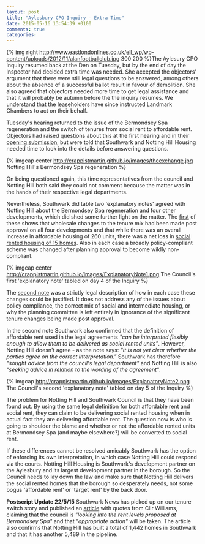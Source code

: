 ```yaml
---
layout: post
title: "Aylesbury CPO Inquiry - Extra Time"
date: 2015-05-16 13:54:39 +0100
comments: true
categories: 
---
```

{% img right http://www.eastlondonlines.co.uk/ell_wp/wp-content/uploads/2012/11/alanfootballclub.jpg 300 200 %}The Aylesury CPO Inquiry resumed back at the Den on Tuesday, but by the end of day the Inspector had decided extra time was needed. She accepted the objectors' argument that there were still legal questions to be answered, among others about the absence of a successful ballot result in favour of demolition. She also agreed that objectors needed more time to get legal assistance and that it will probably be autumn before the the inquiry resumes.  We understand that the leaseholders have since instructed Landmark Chambers to act on their behalf.  

Tuesday's hearing returned to the issue of the Bermondsey Spa regeneration and the switch of tenures from social rent to affordable rent. Objectors had raised questions about this at the first hearing and in their [opening submission](http://35percent.org/images/Objectors_OpeningSubmissions_andAppendices.pdf), but were told that Southwark and Notting Hill Housing needed time to look into the details before answering questions. 

{% imgcap center http://crappistmartin.github.io/images/theexchange.jpg Notting Hill's Bermondsey Spa regeneration %}

On being questioned again, this time representatives from the council and Notting Hill both said they could not comment because the matter was in the hands of their respective legal departments. 

Nevertheless, Southwark did table two 'explanatory notes' agreed with Notting Hill about the Bermondsey Spa regeneration and four other developments, which did shed some further light on the matter. The [first](http://crappistmartin.github.io/images/CPO_ExplanatoryNote27April2015.pdf) of these shows that wholesale changes to the tenure mix had been made post approval on all four developments and that while there was an overall increase in affordable housing of 260 units, there was a net loss in [social rented housing of 15 homes](http://crappistmartin.github.io/images/ObjectorsReplyToExplantoryNote1.pdf). Also in each case a broadly policy-compliant scheme was changed after planning approval to become wildly non-compliant.

{% imgcap center http://crappistmartin.github.io/images/ExplanatoryNote1.png The Council's first 'explanatory note' tabled on day 4 of the Inquiry %}

The [second note](http://crappistmartin.github.io/images/CPO_ExplanatoryNote12May2015.pdf) was a strictly legal description of how in each case these changes could be justified. It does not address any of the issues about policy compliance, the correct mix of social and intermediate housing, or why the planning committee is left entirely in ignorance of the significant tenure changes being made post approval.

In the second note Southwark also confirmed that the definition of affordable rent used in the legal agreements _"can be interpreted flexibly enough to allow them to be delivered as social rented units"_. However, Notting Hill doesn't agree - as the note says: _"It is not yet clear whether the parties agree on the correct interpretation."_ Southwark has therefore _"sought advice from the council's legal department"_ and Notting Hill is also _"seeking advice in relation to the wording of the agreement"_. 

{% imgcap http://crappistmartin.github.io/images/ExplanatoryNote2.png The Council's second 'explanatory note' tabled on day 5 of the Inquiry %}

The problem for Notting Hill and Southwark Council is that they have been found out. By using the same legal definition for both affordable rent and social rent, they can claim to be delivering social rented housing when in actual fact they are delivering affordable rent. The question now is who is going to shoulder the blame and whether or not the affordable rented units at Bermondsey Spa (and maybe elsewhere?) will be converted to social rent. 

If these differences cannot be resolved amicably Southwark has the option of enforcing its own interpretation, in which case Notting Hill could respond via the courts. Notting Hill Housing is Southwark's development partner on the Aylesbury and its largest development partner in the borough. So the Council needs to lay down the law and make sure that Notting Hill delivers the social rented homes that the borough so desperately needs, not some bogus 'affordable rent' or 'target rent' by the back door.

__Postscript Update 22/5/15__
Southwark News has picked up on our tenure switch story and published an [article](http://www.southwarknews.co.uk/news/southwark-council-probes-44-missing-social-homes/) with quotes from Cllr Williams, claiming that the council is _"looking into the rent levels proposed at Bermondsey Spa"_ and that _"appropriate action"_ will be taken. The article also confirms that Notting Hill has built a total of 1,442 homes in Southwark and that it has another 5,489 in the pipeline. 

